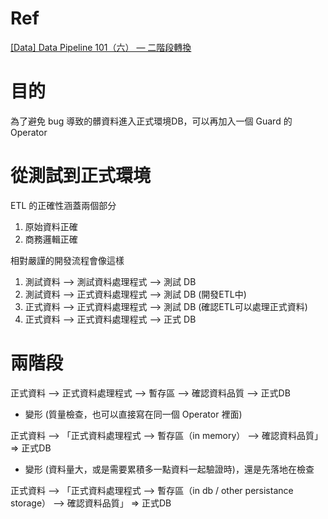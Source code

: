 # Ref

[[Data] Data Pipeline 101（六） — 二階段轉換](https://medium.com/bryanyang0528/data-data-pipeline-101-%E4%BA%94-%E4%BA%8C%E9%9A%8E%E6%AE%B5%E8%BD%89%E6%8F%9B-10aeed72aae7)

# 目的

為了避免 bug 導致的髒資料進入正式環境DB，可以再加入一個 Guard 的 Operator

# 從測試到正式環境

ETL 的正確性涵蓋兩個部分

1. 原始資料正確
2. 商務邏輯正確

相對嚴謹的開發流程會像這樣

1. 測試資料 --> 測試資料處理程式 --> 測試 DB
2. 測試資料 --> 正式資料處理程式 --> 測試 DB (開發ETL中)
3. 正式資料 --> 正式資料處理程式 --> 測試 DB (確認ETL可以處理正式資料)
4. 正式資料 --> 正式資料處理程式 --> 正式 DB 

# 兩階段

正式資料 --> 正式資料處理程式 --> 暫存區 --> 確認資料品質 --> 正式DB

* 變形 (質量檢查，也可以直接寫在同一個 Operator 裡面)

正式資料 --> 「正式資料處理程式 --> 暫存區（in memory） --> 確認資料品質」 => 正式DB

* 變形 (資料量大，或是需要累積多一點資料一起驗證時)，還是先落地在檢查

正式資料 --> 「正式資料處理程式 --> 暫存區（in db / other persistance storage） --> 確認資料品質」 => 正式DB
